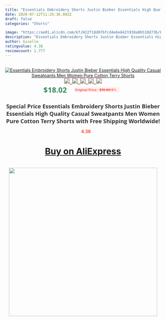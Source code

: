 ```yaml
---
title: "Essentials Embroidery Shorts Justin Bieber Essentials High Quality Casual Sweatpants Men Women Pure Cotton Terry Shorts"
date: 2020-07-12T11:25:36.892Z
draft: false
categories: "Shorts"

image: "https://ae01.alicdn.com/kf/H22f18d07bfcd4e6e8421938a0b510d73b/Essentials-Embroidery-Shorts-Justin-Bieber-Essentials-High-Quality-Casual-Sweatpants-Men-Women-Pure-Cotton-Terry-Shorts.jpg"
description: "Essentials Embroidery Shorts Justin Bieber Essentials High Quality Casual Sweatpants Men Women Pure Cotton Terry Shorts"
author: Giselle
ratingvalue: 4.38
reviewcount: 1.777
---
```

<br>
<div style="text-align: center;">
<a href="https://s.click.aliexpress.com/e/_9IkSTb" target="_blank" rel="nofollow noopener noreferrer"><img alt="Essentials Embroidery Shorts Justin Bieber Essentials High Quality Casual Sweatpants Men Women Pure Cotton Terry Shorts" class="magnifier-image" src="https://ae01.alicdn.com/kf/H22f18d07bfcd4e6e8421938a0b510d73b/Essentials-Embroidery-Shorts-Justin-Bieber-Essentials-High-Quality-Casual-Sweatpants-Men-Women-Pure-Cotton-Terry-Shorts.jpg_640x640.jpg">
<br>
<img style="border:1px solid salmon" src="https://ae01.alicdn.com/kf/H22f18d07bfcd4e6e8421938a0b510d73b/Essentials-Embroidery-Shorts-Justin-Bieber-Essentials-High-Quality-Casual-Sweatpants-Men-Women-Pure-Cotton-Terry-Shorts.jpg_120x120.jpg">&nbsp;&nbsp;<img style="border:1px solid salmon" src="https://ae01.alicdn.com/kf/Hb7cfff858a114960b616fe766c2f63edk/Essentials-Embroidery-Shorts-Justin-Bieber-Essentials-High-Quality-Casual-Sweatpants-Men-Women-Pure-Cotton-Terry-Shorts.jpg_120x120.jpg">&nbsp;&nbsp;<img style="border:1px solid salmon" src="https://ae01.alicdn.com/kf/H948309d42e43486eae4ad6e75d50632e7/Essentials-Embroidery-Shorts-Justin-Bieber-Essentials-High-Quality-Casual-Sweatpants-Men-Women-Pure-Cotton-Terry-Shorts.jpg_120x120.jpg">&nbsp;&nbsp;<img style="border:1px solid salmon" src="https://ae01.alicdn.com/kf/H8996a5dee46b4a0b90df7930c6ad8559A/Essentials-Embroidery-Shorts-Justin-Bieber-Essentials-High-Quality-Casual-Sweatpants-Men-Women-Pure-Cotton-Terry-Shorts.jpg_120x120.jpg">&nbsp;&nbsp;<img style="border:1px solid salmon" src="https://ae01.alicdn.com/kf/H8b3c182ebab944b590b9e878564dabcd0/Essentials-Embroidery-Shorts-Justin-Bieber-Essentials-High-Quality-Casual-Sweatpants-Men-Women-Pure-Cotton-Terry-Shorts.jpg_120x120.jpg"></a></div><br0>
<div style="text-align: center;"><span style="background-color: white; border: 0px; box-sizing: border-box; color: seagreen; display: inline-block; font-family: &quot;open sans&quot; , &quot;arial&quot; , &quot;helvetica&quot; , sans-serif , &quot;heiti&quot;; font-size: 24px; font-stretch: inherit; font-weight: 700; line-height: inherit; margin: 0px 10px 0px 0px; padding: 0px; vertical-align: middle;">$18.02 </span>
<span style="background: rgb(255 , 241 , 241); border-radius: 3px; border: 0px; box-sizing: border-box; color: #ff4747; display: inline-block; font-family: inherit; font-size: 12px; font-stretch: inherit; font-style: inherit; font-variant: inherit; font-weight: 600; line-height: inherit; margin: 0px; padding: 2px 5px; transform: scale(0.9); vertical-align: middle;">Original Price : <b style="text-decoration: line-through;">$19.80 </b> 9%&nbsp;&nbsp;</span></div>
<h1 style="color: #333333; display: inline-block; font-family: &quot;open sans&quot; , &quot;arial&quot; , &quot;helvetica&quot; , sans-serif , &quot;heiti&quot;; font-size: 18px; font-stretch: inherit; font-weight: 700; text-align: center;">Special Price Essentials Embroidery Shorts Justin Bieber Essentials High Quality Casual Sweatpants Men Women Pure Cotton Terry Shorts with Free Shipping Worldwide!</h1>
<div style="color: #ff4747; text-align: center;">
<img src="https://4.bp.blogspot.com/-M0ZcTcb-5uY/XleCXlxnR4I/AAAAAAAAAEc/OrjgMkXV1oMQFaCRZj5HQwOCBcu3w1FegCPcBGAYYCw/s1600/star.png" style="height: 15px;">&nbsp;<b>4.38</b></div>
<div class="button_cont" align="center"><a class="buynow_a" href="https://s.click.aliexpress.com/e/_9IkSTb" target="_blank" rel="nofollow noopener noreferrer"><H1>Buy on AliExpress</H1></a></div><br>
<div class="separator" style="clear: both; text-align: center;">
<img src="https://lh3.googleusercontent.com/-pTy5HemUv9M/XlePHvY0dAI/AAAAAAAAAE4/0nX5iRUoIWY8eMW9Dpxeirr157OZliDIgCLcBGAsYHQ/s1600/badge.gif" width="480">
</div>
